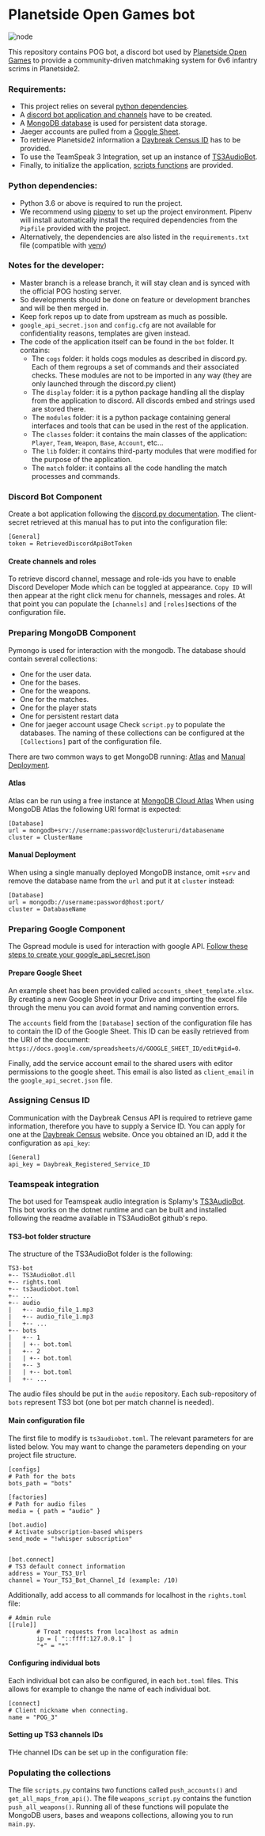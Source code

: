 # Planetside Open Games bot

![node](logos/bot.png) 

This repository contains POG bot, a discord bot used by [Planetside Open Games](https://docs.google.com/document/d/13rsrWA4r16gpB-F3gvx5HWf2T974mdHLraPSjh5DO1Q) to provide a community-driven matchmaking system for 6v6 infantry scrims in Planetside2.

### Requirements:
- This project relies on several [python dependencies](#python-dependencies).
- A [discord bot application and channels](#discord-bot-component) have to be created.
- A [MongoDB database](#preparing-mongodb-component) is used for persistent data storage. 
- Jaeger accounts are pulled from a [Google Sheet](#preparing-google-component). 
- To retrieve Planetside2 information a [Daybreak Census ID](#assigning-census-id) has to be provided.
- To use the TeamSpeak 3 Integration, set up an instance of [TS3AudioBot](#teamspeak-integration).
- Finally, to initialize the application, [scripts functions](#populating-the-collections) are provided.

### Python dependencies:
- Python 3.6 or above is required to run the project.
- We recommend using [pipenv](https://pypi.org/project/pipenv/) to set up the project environment. Pipenv will install automatically install the required dependencies from the `Pipfile` provided with the project.
- Alternatively, the dependencies are also listed in the `requirements.txt` file (compatible with [venv](https://docs.python.org/3/library/venv.html))

### Notes for the developer:
- Master branch is a release branch, it will stay clean and is synced with the official POG hosting server.
- So developments should be done on feature or development branches and will be then merged in.
- Keep fork repos up to date from upstream as much as possible.
- `google_api_secret.json` and `config.cfg` are not available for confidentiality reasons, templates are given instead.
- The code of the application itself can be found in the `bot` folder. It contains:
  - The `cogs` folder: it holds cogs modules as described in discord.py. Each of them regroups a set of commands and their associated checks. These modules are not to be imported in any way (they are only launched through the discord.py client)
  - The `display` folder: it is a python package handling all the display from the application to discord. All discords embed and strings used are stored there.
  - The `modules` folder: it is a python package containing general interfaces and tools that can be used in the rest of the application.
  - The `classes` folder: it contains the main classes of the application: `Player`, `Team`, `Weapon`, `Base`, `Account`, etc...
  - The `lib` folder: it contains third-party modules that were modified for the purpose of the application.
  - The `match` folder: it contains all the code handling the match processes and commands.
  
### Discord Bot Component
Create a bot application following the [discord.py documentation](https://discordpy.readthedocs.io/en/latest/discord.html).
The client-secret retrieved at this manual has to put into the configuration file:
```buildoutcfg
[General]
token = RetrievedDiscordApiBotToken
```

#### Create channels and roles
To retrieve discord channel, message and role-ids you have to enable Discord Developer Mode which can be toggled at appearance.
`Copy ID` will then appear at the right click menu for channels, messages and roles.
At that point you can populate the `[channels]` and `[roles]`sections of the configuration file.

### Preparing MongoDB Component
Pymongo is used for interaction with the mongodb. The database should contain several collections:
- One for the user data.
- One for the bases.
- One for the weapons.
- One for the matches.
- One for the player stats
- One for persistent restart data
- One for jaeger account usage
Check `script.py` to populate the databases.
The naming of these collections can be configured at the `[Collections]` part of the configuration file.

There are two common ways to get MongoDB running: [Atlas](#Atlas) and [Manual Deployment](#manual-deployment).

#### Atlas
Atlas can be run using a free instance at [MongoDB Cloud Atlas](https://www.mongodb.com/cloud/atlas)
When using MongoDB Atlas the following URI format is expected:
```buildoutcfg
[Database]
url = mongodb+srv://username:password@clusteruri/databasename
cluster = ClusterName
```

#### Manual Deployment
When using a single manually deployed MongoDB instance, omit `+srv` and remove the database name from the `url` and put it at `cluster` instead:
```buildoutcfg
[Database]
url = mongodb://username:password@host:port/
cluster = DatabaseName
```

### Preparing Google Component
The Gspread module is used for interaction with google API. [Follow these steps to create your google_api_secret.json](https://gspread.readthedocs.io/en/latest/oauth2.html#for-bots-using-service-account)

#### Prepare Google Sheet
An example sheet has been provided called `accounts_sheet_template.xlsx`. 
By creating a new Google Sheet in your Drive and importing the excel file through the menu you can avoid format and naming convention errors.

The `accounts` field from the `[Database]` section of the configuration file has to contain the ID of the Google Sheet.
This ID can be easily retrieved from the URI of the document: `https://docs.google.com/spreadsheets/d/GOOGLE_SHEET_ID/edit#gid=0`.

Finally, add the service account email to the shared users with editor permissions to the google sheet. 
This email is also listed as `client_email` in the `google_api_secret.json` file.

### Assigning Census ID
Communication with the Daybreak Census API is required to retrieve game information, therefore you have to supply a Service ID.
You can apply for one at the [Daybreak Census](http://census.daybreakgames.com/#service-id) website.
Once you obtained an ID, add it the configuration as `api_key`:
```buildoutcfg
[General]
api_key = Daybreak_Registered_Service_ID
```

### Teamspeak integration
The bot used for Teamspeak audio integration is Splamy's [TS3AudioBot](https://github.com/Splamy/TS3AudioBot).
This bot works on the dotnet runtime and can be built and installed following the readme available in TS3AudioBot github's repo.

#### TS3-bot folder structure
The structure of the TS3AudioBot folder is the following:
```
TS3-bot
+-- TS3AudioBot.dll
+-- rights.toml
+-- ts3audiobot.toml
+-- ...
+-- audio
|   +-- audio_file_1.mp3
|   +-- audio_file_1.mp3
|   +-- ...
+-- bots
|   +-- 1
|   | +-- bot.toml
|   +-- 2
|   | +-- bot.toml
|   +-- 3
|   | +-- bot.toml
|   +-- ...
```
The audio files should be put in the `audio` repository. Each sub-repository of `bots` represent TS3 bot (one bot per match channel is needed).

#### Main configuration file
The first file to modify is `ts3audiobot.toml`. The relevant parameters for are listed below. You may want to change the parameters depending on your project file structure.
```buildoutcfg
[configs]
# Path for the bots
bots_path = "bots"

[factories]
# Path for audio files
media = { path = "audio" }

[bot.audio]
# Activate subscription-based whispers
send_mode = "!whisper subscription"


[bot.connect]
# TS3 default connect information
address = Your_TS3_Url
channel = Your_TS3_Bot_Channel_Id (example: /10)
```

Additionally, add access to all commands for localhost in the `rights.toml` file:
```buildoutcfg
# Admin rule
[[rule]]
        # Treat requests from localhost as admin
        ip = [ "::ffff:127.0.0.1" ]
        "+" = "*"
```

#### Configuring individual bots
Each individual bot can also be configured, in each `bot.toml` files. This allows for example to change the name of each individual bot.
```buildoutcfg
[connect]
# Client nickname when connecting.
name = "POG_3"

```

#### Setting up TS3 channels IDs
THe channel IDs can be set up in the configuration file: 




### Populating the collections
The file `scripts.py` contains two functions called `push_accounts()` and `get_all_maps_from_api()`.
The file `weapons_script.py` contains the function `push_all_weapons()`.
Running all of these functions will populate the MongoDB users, bases and weapons collections, allowing you to run `main.py`.

